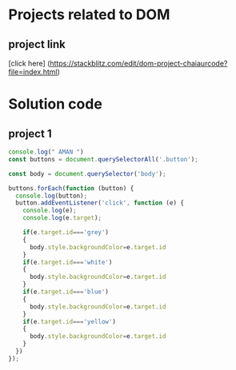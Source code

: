 # Projects related to DOM

## project link
[click here] (https://stackblitz.com/edit/dom-project-chaiaurcode?file=index.html)

# Solution code

## project 1

``` javascript
console.log(" AMAN ")
const buttons = document.querySelectorAll('.button');

const body = document.querySelector('body');

buttons.forEach(function (button) {
  console.log(button);
  button.addEventListener('click', function (e) {
    console.log(e);
    console.log(e.target);

    if(e.target.id==='grey')
    {
      body.style.backgroundColor=e.target.id
    }
    if(e.target.id==='white')
    {
      body.style.backgroundColor=e.target.id
    }
    if(e.target.id==='blue')
    {
      body.style.backgroundColor=e.target.id
    }
    if(e.target.id==='yellow')
    {
      body.style.backgroundColor=e.target.id
    }
  })
});

```